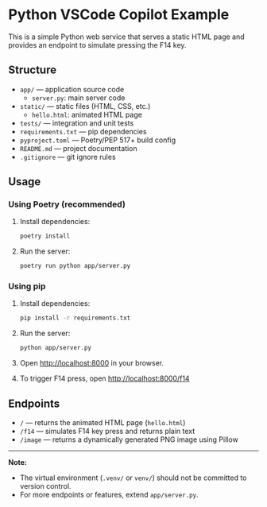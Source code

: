 # Python VSCode Copilot Example

This is a simple Python web service that serves a static HTML page and provides an endpoint to simulate pressing the F14 key.

## Structure
- `app/` — application source code
  - `server.py`: main server code
- `static/` — static files (HTML, CSS, etc.)
  - `hello.html`: animated HTML page
- `tests/` — integration and unit tests
- `requirements.txt` — pip dependencies
- `pyproject.toml` — Poetry/PEP 517+ build config
- `README.md` — project documentation
- `.gitignore` — git ignore rules

## Usage

### Using Poetry (recommended)
1. Install dependencies:
   ```sh
   poetry install
   ```
2. Run the server:
   ```sh
   poetry run python app/server.py
   ```

### Using pip
1. Install dependencies:
   ```sh
   pip install -r requirements.txt
   ```
2. Run the server:
   ```sh
   python app/server.py
   ```

3. Open [http://localhost:8000](http://localhost:8000) in your browser.
4. To trigger F14 press, open [http://localhost:8000/f14](http://localhost:8000/f14)

## Endpoints
- `/` — returns the animated HTML page (`hello.html`)
- `/f14` — simulates F14 key press and returns plain text
- `/image` — returns a dynamically generated PNG image using Pillow

---

**Note:**
- The virtual environment (`.venv/` or `venv/`) should not be committed to version control.
- For more endpoints or features, extend `app/server.py`.
